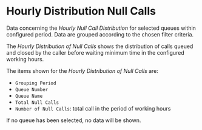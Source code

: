 # Hourly Distribution Null Calls

Data concerning the *Hourly Null Call Distribution* for selected 
queues within configured period. 
Data are grouped according to the chosen filter criteria.

The *Hourly Distribution of Null Calls* shows the distribution of
calls queued and closed by the caller before waiting
minimum time in the configured working hours.

The items shown for the *Hourly Distribution of Null Calls* are:

- `Grouping Period`
- `Queue Number`
- `Queue Name`
- `Total Null Calls`
- `Number of Null Calls`: total call in the period of working 
hours

If no queue has been selected, no data will be shown.

